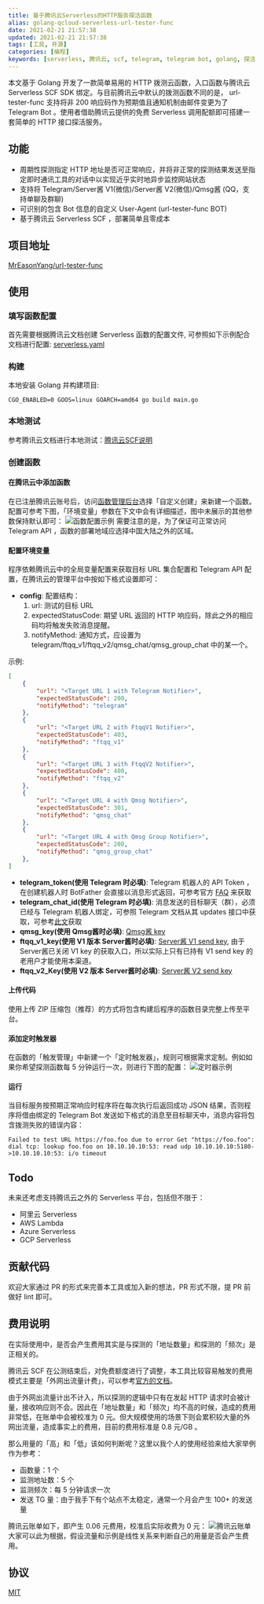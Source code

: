 ```yaml
---
title: 基于腾讯云Serverless的HTTP服务探活函数
alias: golang-qcloud-serverless-url-tester-func
date: 2021-02-21 21:57:38
updated: 2021-02-21 21:57:38
tags: [工具, 开源]
categories: [编程]
keywords: [serverless, 腾讯云, scf, telegram, telegram bot, golang, 探活, HTTP拨测]
---
```

本文基于 Golang 开发了一款简单易用的 HTTP 拨测云函数，入口函数与腾讯云 Serverless SCF SDK 绑定。与目前腾讯云中默认的拨测函数不同的是， url-tester-func 支持将非 200 响应码作为预期值且通知机制由邮件变更为了 Telegram Bot 。使用者借助腾讯云提供的免费 Serverless 调用配额即可搭建一套简单的 HTTP 接口探活服务。

## 功能
- 周期性探测指定 HTTP 地址是否可正常响应，并将非正常的探测结果发送至指定即时通讯工具的对话中以实现近乎实时地异步监控网站状态
- 支持将 Telegram/Server酱 V1(微信)/Server酱 V2(微信)/Qmsg酱 (QQ，支持单聊及群聊)
- 可识别的包含 Bot 信息的自定义 User-Agent (url-tester-func BOT)
- 基于腾讯云 Serverless SCF ，部署简单且零成本

## 项目地址
[MrEasonYang/url-tester-func](https://github.com/MrEasonYang/url-tester-func)

## 使用
### 填写函数配置
首先需要根据腾讯云文档创建 Serverless 函数的配置文件, 可参照如下示例配合文档进行配置: [serverless.yaml](https://github.com/MrEasonYang/url-tester-func/blob/main/serverless.yaml.example)

### 构建
本地安装 Golang 并构建项目:

   ```shell
   CGO_ENABLED=0 GOOS=linux GOARCH=amd64 go build main.go
   ```
<!--more-->

### 本地测试
参考腾讯云文档进行本地测试：[腾讯云SCF说明](https://github.com/MrEasonYang/url-tester-func/blob/main/README-QCLOUD.md)

### 创建函数
#### 在腾讯云中添加函数
在已注册腾讯云账号后，访问[函数管理后台](https://console.cloud.tencent.com/scf/list-create?rid=5&ns=default&createType=empty)选择「自定义创建」来新建一个函数。配置可参考下图，「环境变量」参数在下文中会有详细描述，图中未展示的其他参数保持默认即可：
![函数配置示例](https://gmiimg.com/cdcfc4c991e4e5ebe8cd5967abc2be54.png)
需要注意的是，为了保证可正常访问 Telegram API ，函数的部署地域应选择中国大陆之外的区域。

#### 配置环境变量
程序依赖腾讯云中的全局变量配置来获取目标 URL 集合配置和 Telegram API 配置，在腾讯云的管理平台中按如下格式设置即可：
- **config**: 
配置结构：
  1. url: 测试的目标 URL
	2. expectedStatusCode: 期望 URL 返回的 HTTP 响应码，除此之外的相应码均将触发失败消息提醒。
	3. notifyMethod: 通知方式，应设置为 telegram/ftqq_v1/ftqq_v2/qmsg_chat/qmsg_group_chat 中的某一个。


示例:
```json
[
    {
        "url": "<Target URL 1 with Telegram Notifier>",
        "expectedStatusCode": 200,
        "notifyMethod": "telegram"
    },
    {
        "url": "<Target URL 2 with FtqqV1 Notifier>",
        "expectedStatusCode": 403,
        "notifyMethod": "ftqq_v1"
    },
    {
        "url": "<Target URL 3 with FtqqV2 Notifier>",
        "expectedStatusCode": 400,
        "notifyMethod": "ftqq_v2"
    },
    {
        "url": "<Target URL 4 with Qmsg Notifier>",
        "expectedStatusCode": 301,
        "notifyMethod": "qmsg_chat"
    },
    {
        "url": "<Target URL 4 with Qmsg Group Notifier>",
        "expectedStatusCode": 200,
        "notifyMethod": "qmsg_group_chat"
    },
]
```
- **telegram_token(使用 Telegram 时必填)**: Telegram 机器人的 API Token ，在创建机器人时 BotFather 会直接以消息形式返回，可参考官方 [FAQ](https://telegra.ph/Awesome-Telegram-Bot-11-11) 来获取
- **telegram_chat_id(使用 Telegram 时必填)**: 消息发送的目标聊天（群），必须已经与 Telegram 机器人绑定，可参照 Telegram 文档从其 updates 接口中获取，可参考[此文](https://stackoverflow.com/questions/32423837/telegram-bot-how-to-get-a-group-chat-id)获取
- **qmsg_key(使用 Qmsg酱时必填)**: [Qmsg酱 key](https://qmsg.zendee.cn/me.html)
- **ftqq_v1_key(使用 V1 版本 Server酱时必填)**: [Server酱 V1 send key](https://sct.ftqq.com/sendkey), 由于 Server酱已关闭 V1 key 的获取入口，所以实际上只有已持有 V1 send key 的老用户才能使用本渠道。
- **ftqq_v2_Key(使用 V2 版本 Server酱时必填)**: [Server酱 V2 send key](https://sct.ftqq.com/sendkey)

#### 上传代码
使用上传 ZIP 压缩包（推荐）的方式将包含构建后程序的函数目录完整上传至平台。

#### 添加定时触发器
在函数的「触发管理」中新建一个「定时触发器」，规则可根据需求定制。例如如果你希望探测函数每 5 分钟运行一次，则进行下图的配置：
![定时器示例](https://gmiimg.com/ccefcae3568cb512ab1c097b442d90f2.png)

#### 运行
当目标服务按预期正常响应时程序将在每次执行后返回成功 JSON 结果，否则程序将借由绑定的 Telegram Bot 发送如下格式的消息至目标聊天中，消息内容将包含拨测失败的错误内容：
```
Failed to test URL https://foo.foo due to error Get "https://foo.foo": dial tcp: lookup foo.foo on 10.10.10.10:53: read udp 10.10.10.10:5180->10.10.10.10:53: i/o timeout
```

## Todo
未来还考虑支持腾讯云之外的 Serverless 平台，包括但不限于：
- 阿里云 Serverless
- AWS Lambda
- Azure Serverless
- GCP Serverless

## 贡献代码
欢迎大家通过 PR 的形式来完善本工具或加入新的想法，PR 形式不限，提 PR 前做好 lint 即可。

## 费用说明
在实际使用中，是否会产生费用其实是与探测的「地址数量」和探测的「频次」是正相关的。

腾讯云 SCF 在公测结束后，对免费额度进行了调整，本工具比较容易触发的费用模式主要是「外网出流量计费」，可以参考[官方的文档](https://cloud.tencent.com/product/scf/pricing)。

由于外网出流量计出不计入，所以探测的逻辑中只有在发起 HTTP 请求时会被计量，接收响应则不会。因此在「地址数量」和「频次」均不高的时候，造成的费用非常低，在账单中会被校准为 0 元。但大规模使用的场景下则会累积较大量的外网出流量，造成事实上的费用，目前的费用标准是 0.8 元/GB 。

那么用量的「高」和「低」该如何判断呢？这里以我个人的使用经验来给大家举例作为参考：
- 函数量：1 个
- 监测地址数：5 个
- 监测频次：每 5 分钟请求一次
- 发送 TG 量：由于我手下有个站点不太稳定，通常一个月会产生 100+ 的发送量

腾讯云账单如下，即产生 0.06 元费用，校准后实际收费为 0 元：
![腾讯云账单](https://gmiimg.com/4865b1cbc976589f50f331bda007383a.png)
大家可以此为根据，假设流量和示例是线性关系来判断自己的用量是否会产生费用。

## 协议
[MIT](https://github.com/MrEasonYang/url-tester-func/blob/main/LICENSE)
